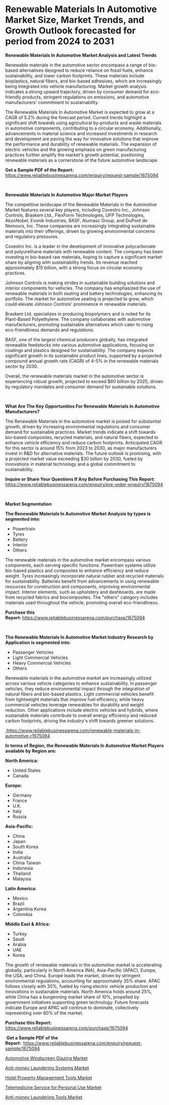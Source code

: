 <p><h1>Renewable Materials In Automotive Market Size, Market Trends, and Growth Outlook forecasted for period from 2024 to 2031</h1></p><p><strong>Renewable Materials In Automotive Market Analysis and Latest Trends</strong></p>
<p><p>Renewable materials in the automotive sector encompass a range of bio-based alternatives designed to reduce reliance on fossil fuels, enhance sustainability, and lower carbon footprints. These materials include bioplastics, natural fibers, and bio-based adhesives, which are increasingly being integrated into vehicle manufacturing. Market growth analysis indicates a strong upward trajectory, driven by consumer demand for eco-friendly products, stringent regulations on emissions, and automotive manufacturers' commitment to sustainability. </p><p>The Renewable Materials In Automotive Market is expected to grow at a CAGR of 5.2% during the forecast period. Current trends highlight a significant shift towards using agricultural by-products and waste materials in automotive components, contributing to a circular economy. Additionally, advancements in material science and increased investments in research and development are paving the way for innovative solutions that improve the performance and durability of renewable materials. The expansion of electric vehicles and the growing emphasis on green manufacturing practices further amplify the market's growth potential, positioning renewable materials as a cornerstone of the future automotive landscape.</p></p>
<p><strong>Get a Sample PDF of the Report:&nbsp;</strong> <a href="https://www.reliablebusinessarena.com/enquiry/request-sample/1675094?utm_campaign=1290&utm_medium=2&utm_source=Github&utm_content=ia&utm_term=10102024&utm_id=renewable-materials-in-automotive">https://www.reliablebusinessarena.com/enquiry/request-sample/1675094</a></p>
<p>&nbsp;</p>
<p><strong>Renewable Materials In Automotive Major Market Players</strong></p>
<p><p>The competitive landscape of the Renewable Materials in the Automotive Market features several key players, including Covestro Inc., Johnson Controls, Braskem Ltd., FlexForm Technologies, UFP Technologies, AkzoNobel, Evonik Industries, BASF, Alumasc Group, and DuPont de Nemours, Inc. These companies are increasingly integrating sustainable materials into their offerings, driven by growing environmental concerns and regulatory pressures.</p><p>Covestro Inc. is a leader in the development of innovative polycarbonate and polyurethane materials with renewable content. The company has been investing in bio-based raw materials, hoping to capture a significant market share by aligning with sustainability trends. Its revenue reached approximately $15 billion, with a strong focus on circular economy practices. </p><p>Johnson Controls is making strides in sustainable building solutions and interior components for vehicles. The company has emphasized the use of renewable materials in both seating and battery technologies, enhancing its portfolio. The market for automotive seating is projected to grow, which could elevate Johnson Controls' prominence in renewable materials.</p><p>Braskem Ltd. specializes in producing biopolymers and is noted for its Plant-Based Polyethylene. The company collaborates with automotive manufacturers, promoting sustainable alternatives which cater to rising eco-friendliness demands and regulations.</p><p>BASF, one of the largest chemical producers globally, has integrated renewable feedstocks into various automotive applications, focusing on coatings and plastics designed for sustainability. The company expects significant growth in its sustainable product lines, supported by a projected compound annual growth rate (CAGR) of 4-5% in the renewable materials sector by 2030.</p><p>Overall, the renewable materials market in the automotive sector is experiencing robust growth, projected to exceed $60 billion by 2025, driven by regulatory mandates and consumer demand for sustainable solutions.</p></p>
<p>&nbsp;</p>
<p><strong>What Are The Key Opportunities For Renewable Materials In Automotive Manufacturers?</strong></p>
<p><p>The Renewable Materials in the automotive market is poised for substantial growth, driven by increasing environmental regulations and consumer demand for sustainable practices. Market trends indicate a shift towards bio-based composites, recycled materials, and natural fibers, expected to enhance vehicle efficiency and reduce carbon footprints. Anticipated CAGR for this sector is around 15% from 2023 to 2030, as major manufacturers invest in R&D for alternative materials. The future outlook is promising, with a projected market value exceeding $30 billion by 2030, fueled by innovations in material technology and a global commitment to sustainability.</p></p>
<p><strong>Inquire or Share Your Questions If Any Before Purchasing This Report:</strong> <a href="https://www.reliablebusinessarena.com/enquiry/pre-order-enquiry/1675094?utm_campaign=1290&utm_medium=2&utm_source=Github&utm_content=ia&utm_term=10102024&utm_id=renewable-materials-in-automotive">https://www.reliablebusinessarena.com/enquiry/pre-order-enquiry/1675094</a></p>
<p>&nbsp;</p>
<p><strong>Market Segmentation</strong></p>
<p><strong>The Renewable Materials In Automotive Market Analysis by types is segmented into:</strong></p>
<p><ul><li>Powertrain</li><li>Tyres</li><li>Battery</li><li>Interior</li><li>Others</li></ul></p>
<p><p>The renewable materials in the automotive market encompass various components, each serving specific functions. Powertrain systems utilize bio-based plastics and composites to enhance efficiency and reduce weight. Tyres increasingly incorporate natural rubber and recycled materials for sustainability. Batteries benefit from advancements in using renewable resources for construction and components, improving environmental impact. Interior elements, such as upholstery and dashboards, are made from recycled fabrics and biocomposites. The "others" category includes materials used throughout the vehicle, promoting overall eco-friendliness.</p></p>
<p><strong>Purchase this Report:&nbsp;</strong><a href="https://www.reliablebusinessarena.com/purchase/1675094?utm_campaign=1290&utm_medium=2&utm_source=Github&utm_content=ia&utm_term=10102024&utm_id=renewable-materials-in-automotive">https://www.reliablebusinessarena.com/purchase/1675094</a></p>
<p>&nbsp;</p>
<p><strong>The Renewable Materials In Automotive Market Industry Research by Application is segmented into:</strong></p>
<p><ul><li>Passenger Vehicles</li><li>Light Commercial Vehicles</li><li>Heavy Commercial Vehicles</li><li>Others</li></ul></p>
<p><p>Renewable materials in the automotive market are increasingly utilized across various vehicle categories to enhance sustainability. In passenger vehicles, they reduce environmental impact through the integration of natural fibers and bio-based plastics. Light commercial vehicles benefit from lightweight materials that improve fuel efficiency, while heavy commercial vehicles leverage renewables for durability and weight reduction. Other applications include electric vehicles and hybrids, where sustainable materials contribute to overall energy efficiency and reduced carbon footprints, driving the industry's shift towards greener solutions.</p></p>
<p><a href="https://www.reliablebusinessarena.com/renewable-materials-in-automotive-r1675094?utm_campaign=1290&utm_medium=2&utm_source=Github&utm_content=ia&utm_term=10102024&utm_id=renewable-materials-in-automotive">&nbsp;https://www.reliablebusinessarena.com/renewable-materials-in-automotive-r1675094</a></p>
<p><strong>In terms of Region, the Renewable Materials In Automotive Market Players available by Region are:</strong></p>
<p>
    <p> <strong> North America: </strong>
        <ul>
            <li>United States</li>
            <li>Canada</li>
        </ul>
        </p> 
    <p> <strong> Europe: </strong>
        <ul>
            <li>Germany</li>
            <li>France</li>
            <li>U.K.</li>
            <li>Italy</li>
            <li>Russia</li>
        </ul>
        </p> 
    <p> <strong> Asia-Pacific: </strong>
        <ul>
            <li>China</li>
            <li>Japan</li>
            <li>South Korea</li>
            <li>India</li>
            <li>Australia</li>
            <li>China Taiwan</li>
            <li>Indonesia</li>
            <li>Thailand</li>
            <li>Malaysia</li>
        </ul>
        </p> 
    <p> <strong> Latin America: </strong>
        <ul>
            <li>Mexico</li>
            <li>Brazil</li>
            <li>Argentina Korea</li>
            <li>Colombia</li>
        </ul>
        </p> 
    <p> <strong> Middle East & Africa: </strong>
        <ul>
            <li>Turkey</li>
            <li>Saudi</li>
            <li>Arabia</li>
            <li>UAE</li>
            <li>Korea</li>
        </ul>
    </p>
    </p>
<p><p>The growth of renewable materials in the automotive market is accelerating globally, particularly in North America (NA), Asia-Pacific (APAC), Europe, the USA, and China. Europe leads the market, driven by stringent environmental regulations, accounting for approximately 35% share. APAC follows closely with 30%, fueled by rising electric vehicle production and innovations in sustainable materials. North America holds around 25%, while China has a burgeoning market share of 10%, propelled by government initiatives supporting green technology. Future forecasts indicate Europe and APAC will continue to dominate, collectively representing over 60% of the market.</p></p>
<p><strong>Purchase this Report: </strong><a href="https://www.reliablebusinessarena.com/purchase/1675094?utm_campaign=1290&utm_medium=2&utm_source=Github&utm_content=ia&utm_term=10102024&utm_id=renewable-materials-in-automotive">https://www.reliablebusinessarena.com/purchase/1675094</a></p>
<p>&nbsp;<strong>Get a Sample PDF of the Report:&nbsp;&nbsp;</strong><a href="https://www.reliablebusinessarena.com/enquiry/request-sample/1675094?utm_campaign=1290&utm_medium=2&utm_source=Github&utm_content=ia&utm_term=10102024&utm_id=renewable-materials-in-automotive">https://www.reliablebusinessarena.com/enquiry/request-sample/1675094</a></p>
<p><strong></strong></p>
<p><p><a href="https://github.com/lylyparadise/Market-Research-Report-List-5/blob/main/automotive-windscreen-glazing-market.md?utm_campaign=1290&utm_medium=2&utm_source=Github&utm_content=ia&utm_term=10102024&utm_id=renewable-materials-in-automotive">Automotive Windscreen Glazing Market</a></p><p><a href="https://www.linkedin.com/pulse/regional-adaptations-global-anti-money-laundering-systems-market-uvwgf?utm_campaign=1290&utm_medium=2&utm_source=Github&utm_content=ia&utm_term=10102024&utm_id=renewable-materials-in-automotive">Anti-money Laundering Systems Market</a></p><p><a href="https://www.linkedin.com/pulse/future-trajectory-hotel-property-management-tools-market-emerging-r5krc?utm_campaign=1290&utm_medium=2&utm_source=Github&utm_content=ia&utm_term=10102024&utm_id=renewable-materials-in-automotive">Hotel Property Management Tools Market</a></p><p><a href="https://www.linkedin.com/pulse/global-telemedicine-service-personal-use-market-exploring-share-h0xwc?utm_campaign=1290&utm_medium=2&utm_source=Github&utm_content=ia&utm_term=10102024&utm_id=renewable-materials-in-automotive">Telemedicine Service for Personal Use Market</a></p><p><a href="https://www.linkedin.com/pulse/exploring-anti-money-laundering-tools-market-dynamics-revenue-o981f?utm_campaign=1290&utm_medium=2&utm_source=Github&utm_content=ia&utm_term=10102024&utm_id=renewable-materials-in-automotive">Anti-money Laundering Tools Market</a></p></p>